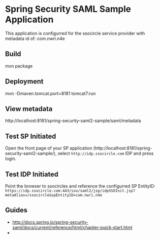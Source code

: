 # Spring Security SAML Sample Application

This application is configurred for the ssocircle service provider with metadata id of: com.nwri.n4e

## Build

mvn package

## Deployment

mvn -Dmaven.tomcat.port=8181 tomcat7:run

## View metadata

http://localhost:8181/spring-security-saml2-sample/saml/metadata

## Test SP Initiated

Open the front page of your SP application (http://localhost:8181/spring-security-saml2-sample/), select `http://idp.ssocircle.com` IDP and press login.

## Test IDP Initiated

Point the browser to ssocircles and reference the configurred SP EntityID: `https://idp.ssocircle.com:443/sso/saml2/jsp/idpSSOInit.jsp?metaAlias=/ssocircle&spEntityID=com.nwri.n4e`

## Guides

* http://docs.spring.io/spring-security-saml/docs/current/reference/html/chapter-quick-start.html
* 